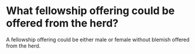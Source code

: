 # What fellowship offering could be offered from the herd?

A fellowship offering could be either male or female without blemish offered from the herd.
